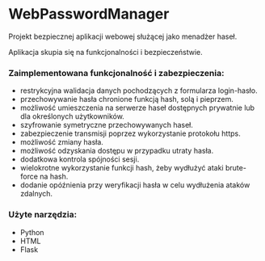 # WebPasswordManager

Projekt bezpiecznej aplikacji webowej służącej jako menadżer haseł.

Aplikacja skupia się na funkcjonalności i bezpieczeństwie.

### Zaimplementowana funkcjonalność i zabezpieczenia:
- restrykcyjna walidacja danych pochodzących z formularza login-hasło.
- przechowywanie hasła chronione funkcją hash, solą i pieprzem.
- możliwość umieszczenia na serwerze haseł dostępnych prywatnie lub dla określonych użytkowników.
- szyfrowanie symetryczne przechowywanych haseł. 
- zabezpieczenie transmisji poprzez wykorzystanie protokołu https.
- możliwość zmiany hasła.
- możliwość odzyskania dostępu w przypadku utraty hasła.
- dodatkowa kontrola spójności sesji.
- wielokrotne wykorzystanie funkcji hash, żeby wydłużyć ataki brute-force na hash.
- dodanie opóźnienia przy weryfikacji hasła w celu wydłużenia ataków zdalnych.

### Użyte narzędzia:
- Python
- HTML
- Flask
